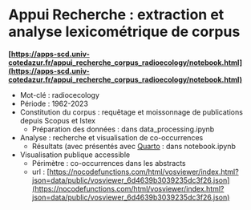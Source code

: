 # Appui Recherche : extraction et analyse lexicométrique de corpus

**[https://apps-scd.univ-cotedazur.fr/appui_recherche_corpus_radioecology/notebook.html](https://apps-scd.univ-cotedazur.fr/appui_recherche_corpus_radioecology/notebook.html)**


- Mot-clé : radiocecology
- Période : 1962-2023
- Constitution du corpus : requêtage et moissonnage de publications depuis Scopus et Istex
  - Préparation des données : dans data_processing.ipynb
- Analyse : recherche et visualisation de co-occurrences
  - Résultats (avec présentés avec [Quarto](https://quarto.org/) : dans notebook.ipynb
- Visualisation publique accessible
  - Périmètre : co-occurrences dans les abstracts
  - url : [https://nocodefunctions.com/html/vosviewer/index.html?json=data/public/vosviewer_6d4639b3039235dc3f26.json](https://nocodefunctions.com/html/vosviewer/index.html?json=data/public/vosviewer_6d4639b3039235dc3f26.json)

